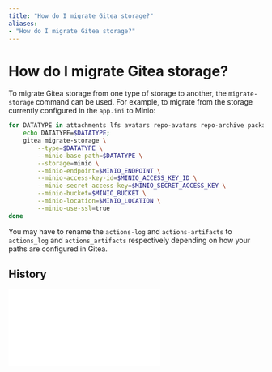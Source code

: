 ```yaml
---
title: "How do I migrate Gitea storage?"
aliases:
- "How do I migrate Gitea storage?"
---
```


# How do I migrate Gitea storage?

To migrate Gitea storage from one type of storage to another, the `migrate-storage` command can be used. For example, to migrate from the storage currently configured in the `app.ini` to Minio:

```sh
for DATATYPE in attachments lfs avatars repo-avatars repo-archive packages actions-log actions-artifacts; do
    echo DATATYPE=$DATATYPE;
	gitea migrate-storage \
        --type=$DATATYPE \
        --minio-base-path=$DATATYPE \
        --storage=minio \
        --minio-endpoint=$MINIO_ENDPOINT \
        --minio-access-key-id=$MINIO_ACCESS_KEY_ID \
        --minio-secret-access-key=$MINIO_SECRET_ACCESS_KEY \
        --minio-bucket=$MINIO_BUCKET \
        --minio-location=$MINIO_LOCATION \
        --minio-use-ssl=true
done
```

You may have to rename the `actions-log` and `actions-artifacts` to `actions_log` and `actions_artifacts` respectively depending on how your paths are configured in Gitea.

## History

![20240803_164302](../entries/20240803_164302.md)
